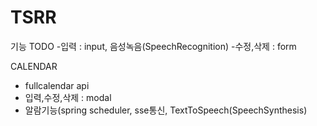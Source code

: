 # TSRR

기능
TODO
 -입력 : input, 음성녹음(SpeechRecognition)
 -수정,삭제 : form

CALENDAR
- fullcalendar api
- 입력,수정,삭제 : modal
- 알람기능(spring scheduler, sse통신, TextToSpeech(SpeechSynthesis)
